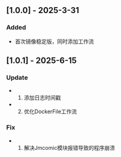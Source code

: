 ## [1.0.0] - 2025-3-31
### Added
- 首次镜像稳定版，同时添加工作流

## [1.0.1] - 2025-6-15
### Update
- 1. 添加日志时间戳
- 2. 优化DockerFile工作流
### Fix
- 1. 解决Jmcomic模块报错导致的程序崩溃